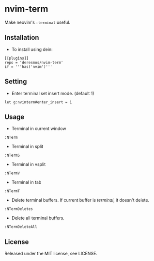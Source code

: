 nvim-term
==
Make neovim's `:terminal` useful.

Installation
--
* To install using dein:
```
[[plugins]]
repo = 'deresmos/nvim-term'
if = '''has('nvim')'''
```


Setting
--
* Enter terminal set insert mode. (default 1)
```
let g:nvimterm#enter_insert = 1
```


Usage
--
* Terminal in current window
```
:NTerm
```

* Terminal in split
```
:NTermS
```

* Terminal in vsplit
```
:NTermV
```

* Terminal in tab
```
:NTermT
```

* Delete terminal buffers. If current buffer is *terminal*, it doesn't delete.
```
:NTermDeletes
```

* Delete all terminal buffers.
```
:NTermDeleteAll
```


License
--
Released under the MIT license, see LICENSE.

